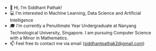 - 👋 Hi, I’m Siddhant Pathak!
- 💻 I’m interested in Machine Learning, Data Science and Artificial Intelligence
- 🎓 I’m currently a Penultimate Year Undergraduate at Nanyang Technological University, Singapore. I am pursuing Computer Science with a Minor in Mathematics.
- 📫 Feel free to contact me via email (siddhantpathak2@gmail.com)

<!---
siddhantpathakk/siddhantpathakk is a ✨ special ✨ repository because its `README.md` (this file) appears on your GitHub profile.
You can click the Preview link to take a look at your changes.
--->
